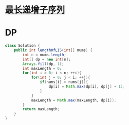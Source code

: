 # [最长递增子序列](https://leetcode.cn/problems/longest-increasing-subsequence/)

# DP

~~~java
class Solution {
    public int lengthOfLIS(int[] nums) {
        int n = nums.length;
        int[] dp = new int[n];
        Arrays.fill(dp, 1);
        int maxLength = 0;
        for(int i = 0; i < n; ++i){
            for(int j = 0; j < i; ++j){
                if(nums[i] > nums[j]){
                    dp[i] = Math.max(dp[i], dp[j] + 1);
                }
            }
            maxLength = Math.max(maxLength, dp[i]);
        }
        return maxLength;
    }
}
~~~

